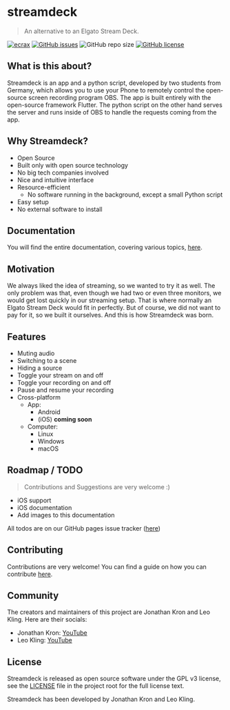 # streamdeck

> An alternative to an Elgato Stream Deck.

[![ecrax](https://circleci.com/gh/ecrax/streamdeck.svg?style=shield)](https://app.circleci.com/pipelines/github/ecrax/streamdeck)
[![GitHub issues](https://img.shields.io/github/issues/ecrax/streamdeck)](https://github.com/ecrax/streamdeck/issues)
![GitHub repo size](https://img.shields.io/github/repo-size/ecrax/streamdeck)
[![GitHub license](https://img.shields.io/github/license/ecrax/streamdeck)](https://github.com/ecrax/streamdeck/blob/master/LICENSE)

## What is this about?

Streamdeck is an app and a python script, developed by two students from Germany, which allows you to use your Phone to remotely control the open-source screen recording program OBS. The app is built entirely with the open-source framework Flutter. The python script on the other hand serves the server and runs inside of OBS to handle the requests coming from the app.

## Why Streamdeck?

- Open Source
- Built only with open source technology
- No big tech companies involved
- Nice and intuitive interface
- Resource-efficient
  - No software running in the background, except a small Python script
- Easy setup
- No external software to install

## Documentation

You will find the entire documentation, covering various topics, [here](https://ecrax.github.io/streamdeck/#/).

## Motivation

We always liked the idea of streaming, so we wanted to try it as well. The only problem was that, even though we had two or even three monitors, we would get lost quickly in our streaming setup. That is where normally an Elgato Stream Deck would fit in perfectly. But of course, we did not want to pay for it, so we built it ourselves. And this is how Streamdeck was born.

## Features

- Muting audio
- Switching to a scene
- Hiding a source
- Toggle your stream on and off
- Toggle your recording on and off
- Pause and resume your recording
- Cross-platform
  - App:
    - Android
    - (iOS) **coming soon**
  - Computer:
    - Linux
    - Windows
    - macOS

## Roadmap / TODO

> Contributions and Suggestions are very welcome :)

- iOS support
- iOS documentation
- Add images to this documentation

All todos are on our GitHub pages issue tracker ([here](https://github.com/ecrax/streamdeck/issues))

## Contributing

Contributions are very welcome!
You can find a guide on how you can contribute [here](https://ecrax.github.io/streamdeck/#/contributing).

## Community

The creators and maintainers of this project are Jonathan Kron and Leo Kling. Here are their socials:

- Jonathan Kron: [YouTube]("https://www.youtube.com/jonathankron")
- Leo Kling: [YouTube]("https://www.youtube.com/ecrax_official")

## License

Streamdeck is released as open source software under the GPL v3 license, see the [LICENSE](https://github.com/ecrax/streamdeck/blob/master/LICENSE) file in the project root for the full license text.

Streamdeck has been developed by Jonathan Kron and Leo Kling.
